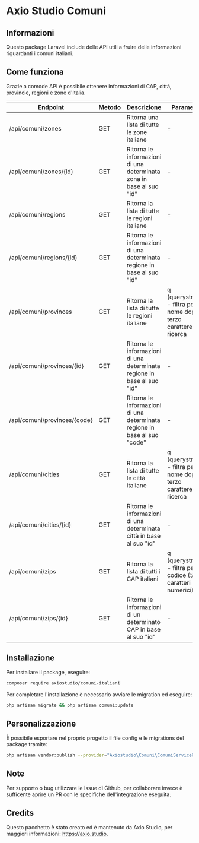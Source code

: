 # Axio Studio Comuni

## Informazioni

Questo package Laravel include delle API utili a fruire delle informazioni riguardanti i comuni italiani.

## Come funziona

Grazie a comode API è possibile ottenere informazioni di CAP, città, provincie, regioni e zone d'Italia.

| Endpoint                     | Metodo | Descrizione                                                              | Parametri                                                            |
| ---------------------------- | ------ | ------------------------------------------------------------------------ | -------------------------------------------------------------------- |
| /api/comuni/zones            | GET    | Ritorna una lista di tutte le zone italiane                              | -                                                                    |
| /api/comuni/zones/{id}       | GET    | Ritorna le informazioni di una determinata zona in base al suo "id"      | -                                                                    |
| /api/comuni/regions          | GET    | Ritorna la lista di tutte le regioni italiane                            | -                                                                    |
| /api/comuni/regions/{id}     | GET    | Ritorna le informazioni di una determinata regione in base al suo "id"   | -                                                                    |
| /api/comuni/provinces        | GET    | Ritorna la lista di tutte le regioni italiane                            | q (querystring) - filtra per nome dopo il terzo carattere di ricerca |
| /api/comuni/provinces/{id}   | GET    | Ritorna le informazioni di una determinata regione in base al suo "id"   | -                                                                    |
| /api/comuni/provinces/{code} | GET    | Ritorna le informazioni di una determinata regione in base al suo "code" | -                                                                    |
| /api/comuni/cities           | GET    | Ritorna la lista di tutte le città italiane                              | q (querystring) - filtra per nome dopo il terzo carattere di ricerca |
| /api/comuni/cities/{id}      | GET    | Ritorna le informazioni di una determinata città in base al suo "id"     | -                                                                    |
| /api/comuni/zips             | GET    | Ritorna la lista di tutti i CAP italiani                                 | q (querystring) - filtra per codice (5 caratteri numerici)           |
| /api/comuni/zips/{id}        | GET    | Ritorna le informazioni di un determinato CAP in base al suo "id"        | -                                                                    |

## Installazione

Per installare il package, eseguire:

```bash
composer require axiostudio/comuni-italiani
```

Per completare l'installazione è necessario avviare le migration ed eseguire:

```bash
php artisan migrate && php artisan comuni:update
```

## Personalizzazione

È possibile esportare nel proprio progetto il file config e le migrations del package tramite:

```bash
php artisan vendor:publish --provider="Axiostudio\Comuni\ComuniServiceProvider"
```

## Note

Per supporto o bug utilizzare le Issue di Github, per collaborare invece è sufficente aprire un PR con le specifiche dell'integrazione eseguita.

## Credits

Questo pacchetto è stato creato ed è mantenuto da Axio Studio, per maggiori informazioni: https://axio.studio.

